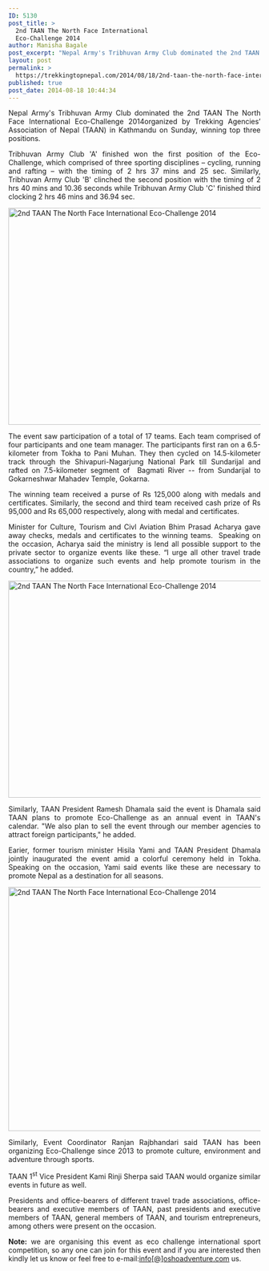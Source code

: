 ```yaml
---
ID: 5130
post_title: >
  2nd TAAN The North Face International
  Eco-Challenge 2014
author: Manisha Bagale
post_excerpt: "Nepal Army's Tribhuvan Army Club dominated the 2nd TAAN The North Face International Eco-Challenge 2014 organized by Trekking Agencies’ Association of Nepal (TAAN) in Kathmandu on Sunday, winning top three positions."
layout: post
permalink: >
  https://trekkingtopnepal.com/2014/08/18/2nd-taan-the-north-face-international-eco-challenge-2014/
published: true
post_date: 2014-08-18 10:44:34
---
```

<p style="text-align: justify;">Nepal Army's Tribhuvan Army Club dominated the 2nd TAAN The North Face International Eco-Challenge 2014organized by Trekking Agencies’ Association of Nepal (TAAN) in Kathmandu on Sunday, winning top three positions.</p>
<p style="text-align: justify;">Tribhuvan Army Club 'A' finished won the first position of the Eco-Challenge, which comprised of three sporting disciplines – cycling, running and rafting – with the timing of 2 hrs 37 mins and 25 sec. Similarly, Tribhuvan Army Club 'B' clinched the second position with the timing of 2 hrs 40 mins and 10.36 seconds while Tribhuvan Army Club 'C' finished third clocking 2 hrs 46 mins and 36.94 sec.</p>
<p style="text-align: justify;"><a href="http://www.oshoadventure.com/wp-content/uploads/2014/08/image001.jpg"><img class="aligncenter wp-image-5120 size-full" src="http://oshoadventure.com/wp-content/uploads/2014/08/image001.jpg" alt="2nd TAAN The North Face International Eco-Challenge 2014" width="624" height="433" /></a></p>
<p style="text-align: justify;">The event saw participation of a total of 17 teams. Each team comprised of four participants and one team manager. The participants first ran on a 6.5-kilometer from Tokha to Pani Muhan. They then cycled on 14.5-kilometer track through the Shivapuri-Nagarjung National Park till Sundarijal and rafted on 7.5-kilometer segment of  Bagmati River -- from Sundarijal to Gokarneshwar Mahadev Temple, Gokarna.</p>
<p style="text-align: justify;">The winning team received a purse of Rs 125,000 along with medals and certificates. Similarly, the second and third team received cash prize of Rs 95,000 and Rs 65,000 respectively, along with medal and certificates.</p>
<p style="text-align: justify;">Minister for Culture, Tourism and Civl Aviation Bhim Prasad Acharya gave away checks, medals and certificates to the winning teams.  Speaking on the occasion, Acharya said the ministry is lend all possible support to the private sector to organize events like these. “I urge all other travel trade associations to organize such events and help promote tourism in the country,” he added.</p>
<p style="text-align: justify;"><a href="http://www.oshoadventure.com/wp-content/uploads/2014/08/image002.jpg"><img class="aligncenter size-full wp-image-5121" src="http://www.oshoadventure.com/wp-content/uploads/2014/08/image002.jpg" alt="2nd TAAN The North Face International Eco-Challenge 2014" width="624" height="433" /></a></p>
<p style="text-align: justify;">Similarly, TAAN President Ramesh Dhamala said the event is Dhamala said TAAN plans to promote Eco-Challenge as an annual event in TAAN's calendar. "We also plan to sell the event through our member agencies to attract foreign participants," he added.</p>
<p style="text-align: justify;">Earier, former tourism minister Hisila Yami and TAAN President Dhamala jointly inaugurated the event amid a colorful ceremony held in Tokha. Speaking on the occasion, Yami said events like these are necessary to promote Nepal as a destination for all seasons.</p>
<p style="text-align: justify;"><a href="http://www.oshoadventure.com/wp-content/uploads/2014/08/image003.jpg"><img class="aligncenter size-full wp-image-5122" src="http://www.oshoadventure.com/wp-content/uploads/2014/08/image003.jpg" alt="2nd TAAN The North Face International Eco-Challenge 2014" width="624" height="487" /></a></p>
<p style="text-align: justify;">Similarly, Event Coordinator Ranjan Rajbhandari said TAAN has been organizing Eco-Challenge since 2013 to promote culture, environment and adventure through sports.</p>
<p style="text-align: justify;">TAAN 1<sup>st</sup> Vice President Kami Rinji Sherpa said TAAN would organize similar events in future as well.</p>
<p style="text-align: justify;">Presidents and office-bearers of different travel trade associations, office-bearers and executive members of TAAN, past presidents and executive members of TAAN, general members of TAAN, and tourism entrepreneurs, among others were present on the occasion.</p>
<p style="text-align: justify;"><strong>Note:</strong> we are organising this event as eco challenge international sport competition, so any one can join for this event and if you are interested then kindly let us know or feel free to e-mail:<a href="mailto:info@oshoadventure.com">info[@]oshoadventure.com</a> us.</p>